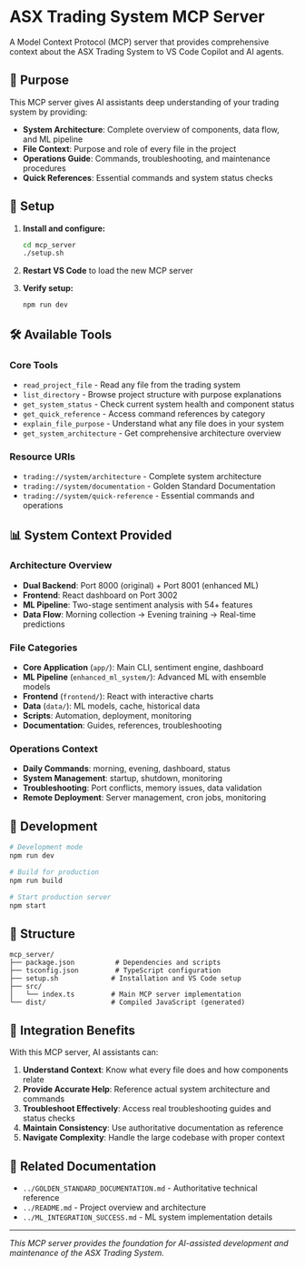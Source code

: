 # ASX Trading System MCP Server

A Model Context Protocol (MCP) server that provides comprehensive context about the ASX Trading System to VS Code Copilot and AI agents.

## 🎯 Purpose

This MCP server gives AI assistants deep understanding of your trading system by providing:

- **System Architecture**: Complete overview of components, data flow, and ML pipeline
- **File Context**: Purpose and role of every file in the project
- **Operations Guide**: Commands, troubleshooting, and maintenance procedures
- **Quick References**: Essential commands and system status checks

## 🚀 Setup

1. **Install and configure:**
   ```bash
   cd mcp_server
   ./setup.sh
   ```

2. **Restart VS Code** to load the new MCP server

3. **Verify setup:**
   ```bash
   npm run dev
   ```

## 🛠️ Available Tools

### Core Tools
- `read_project_file` - Read any file from the trading system
- `list_directory` - Browse project structure with purpose explanations
- `get_system_status` - Check current system health and component status
- `get_quick_reference` - Access command references by category
- `explain_file_purpose` - Understand what any file does in your system
- `get_system_architecture` - Get comprehensive architecture overview

### Resource URIs
- `trading://system/architecture` - Complete system architecture
- `trading://system/documentation` - Golden Standard Documentation  
- `trading://system/quick-reference` - Essential commands and operations

## 📊 System Context Provided

### Architecture Overview
- **Dual Backend**: Port 8000 (original) + Port 8001 (enhanced ML)
- **Frontend**: React dashboard on Port 3002
- **ML Pipeline**: Two-stage sentiment analysis with 54+ features
- **Data Flow**: Morning collection → Evening training → Real-time predictions

### File Categories
- **Core Application** (`app/`): Main CLI, sentiment engine, dashboard
- **ML Pipeline** (`enhanced_ml_system/`): Advanced ML with ensemble models
- **Frontend** (`frontend/`): React with interactive charts
- **Data** (`data/`): ML models, cache, historical data
- **Scripts**: Automation, deployment, monitoring
- **Documentation**: Guides, references, troubleshooting

### Operations Context
- **Daily Commands**: morning, evening, dashboard, status
- **System Management**: startup, shutdown, monitoring
- **Troubleshooting**: Port conflicts, memory issues, data validation
- **Remote Deployment**: Server management, cron jobs, monitoring

## 🔧 Development

```bash
# Development mode
npm run dev

# Build for production
npm run build

# Start production server
npm start
```

## 📁 Structure

```
mcp_server/
├── package.json          # Dependencies and scripts
├── tsconfig.json         # TypeScript configuration
├── setup.sh             # Installation and VS Code setup
├── src/
│   └── index.ts         # Main MCP server implementation
└── dist/                # Compiled JavaScript (generated)
```

## 🎯 Integration Benefits

With this MCP server, AI assistants can:

1. **Understand Context**: Know what every file does and how components relate
2. **Provide Accurate Help**: Reference actual system architecture and commands
3. **Troubleshoot Effectively**: Access real troubleshooting guides and status checks
4. **Maintain Consistency**: Use authoritative documentation as reference
5. **Navigate Complexity**: Handle the large codebase with proper context

## 🔗 Related Documentation

- `../GOLDEN_STANDARD_DOCUMENTATION.md` - Authoritative technical reference
- `../README.md` - Project overview and architecture
- `../ML_INTEGRATION_SUCCESS.md` - ML system implementation details

---

*This MCP server provides the foundation for AI-assisted development and maintenance of the ASX Trading System.*
